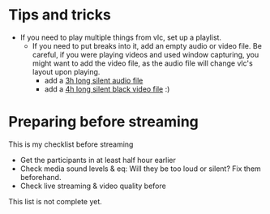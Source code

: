 # Tips and tricks
 * If you need to play multiple things from vlc, set up a playlist.
    * If you need to put breaks into it, add an empty audio or video file. Be careful, if you were playing videos and used window capturing, you might want to add the video file,
    as the audio file will change vlc's layout upon playing.
        * add a [3h long silent audio file](resources/blank_media/------blank------.ogg) 
        * add a [4h long silent black video file](resources/blank_media/------blank------.mov) :)

# Preparing before streaming
This is my checklist before streaming
 * Get the participants in at least half hour earlier
 * Check media sound levels & eq: Will they be too loud or silent? Fix them beforehand.
 * Check live streaming & video quality before
 
This list is not complete yet.
